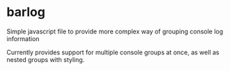 # barlog
Simple javascript file to provide more complex way of grouping console log information

Currently provides support for multiple console groups at once, as well as nested groups with styling.
